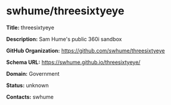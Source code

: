 # swhume/threesixtyeye

**Title:** threesixtyeye

**Description:** Sam Hume's public 360i sandbox

**GitHub Organization:** https://github.com/swhume/threesixtyeye

**Schema URL:** https://swhume.github.io/threesixtyeye/



**Domain:** Government

**Status:** unknown



**Contacts:** swhume